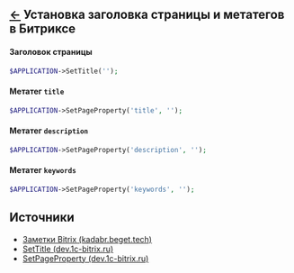 [&larr;](readme.md "1С-Битрикс") Установка заголовка страницы и метатегов в Битриксе
------------------------------------------------------------------------------------

#### Заголовок страницы

```php
$APPLICATION->SetTitle('');
```

#### Метатег `title`

```php
$APPLICATION->SetPageProperty('title', '');
```

#### Метатег `description`

```php
$APPLICATION->SetPageProperty('description', '');
```

#### Метатег `keywords`

```php
$APPLICATION->SetPageProperty('keywords', '');
```

## <a name="sources"></a> Источники

- [Заметки Bitrix (kadabr.beget.tech)](http://kadabr.beget.tech/info/bitrix)
- [SetTitle (dev.1c-bitrix.ru)](https://dev.1c-bitrix.ru/api_help/main/reference/cmain/settitle.php)
- [SetPageProperty (dev.1c-bitrix.ru)](https://dev.1c-bitrix.ru/api_help/main/reference/cmain/setpageproperty.php)